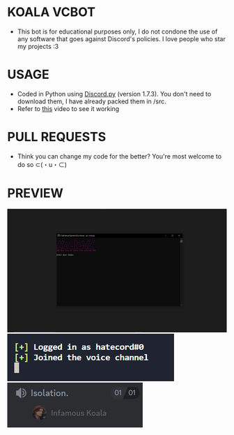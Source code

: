 # KOALA VCBOT
- This bot is for educational purposes only, I do not condone the use of any software that goes against Discord's policies. I love people who star my projects :3

# USAGE
- Coded in Python using [Discord.py](https://github.com/Rapptz/discord.py) (version 1.7.3). You don't need to download them, I have already packed them in /src.
- Refer to [this](https://www.youtube.com/watch?v=je_GoU6jGF8) video to see it working

# PULL REQUESTS
- Think you can change my code for the better? You're most welcome to do so ⊂(・u・⊂)

# PREVIEW
![image](img/1.png)
![image](img/2.png)
![image](img/3.png)
